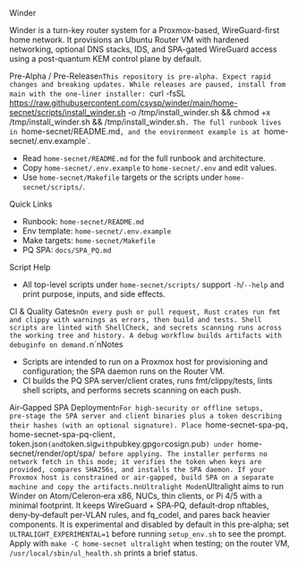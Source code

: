Winder

Winder is a turn-key router system for a Proxmox-based, WireGuard-first home network. It provisions an Ubuntu Router VM with hardened networking, optional DNS stacks, IDS, and SPA-gated WireGuard access using a post-quantum KEM control plane by default.

Pre-Alpha / Pre-Release`nThis repository is pre‑alpha. Expect rapid changes and breaking updates. While releases are paused, install from main with the one‑liner installer: `curl -fsSL https://raw.githubusercontent.com/csysp/winder/main/home-secnet/scripts/install_winder.sh -o /tmp/install_winder.sh && chmod +x /tmp/install_winder.sh && /tmp/install_winder.sh`. The full runbook lives in `home-secnet/README.md`, and the environment example is at `home-secnet/.env.example`.
- Read `home-secnet/README.md` for the full runbook and architecture.
- Copy `home-secnet/.env.example` to `home-secnet/.env` and edit values.
- Use `home-secnet/Makefile` targets or the scripts under `home-secnet/scripts/`.

Quick Links
- Runbook: `home-secnet/README.md`
- Env template: `home-secnet/.env.example`
- Make targets: `home-secnet/Makefile`
- PQ SPA: `docs/SPA_PQ.md`

Script Help
- All top-level scripts under `home-secnet/scripts/` support `-h`/`--help` and print purpose, inputs, and side effects.

CI & Quality Gates`nOn every push or pull request, Rust crates run fmt and clippy with warnings as errors, then build and tests. Shell scripts are linted with ShellCheck, and secrets scanning runs across the working tree and history. A debug workflow builds artifacts with debuginfo on demand.`n`nNotes
- Scripts are intended to run on a Proxmox host for provisioning and configuration; the SPA daemon runs on the Router VM.
- CI builds the PQ SPA server/client crates, runs fmt/clippy/tests, lints shell scripts, and performs secrets scanning on each push.

Air‑Gapped SPA Deployment`nFor high‑security or offline setups, pre‑stage the SPA server and client binaries plus a token describing their hashes (with an optional signature). Place `home-secnet-spa-pq`, `home-secnet-spa-pq-client`, `token.json` (and `token.sig` with `pubkey.gpg` or `cosign.pub`) under `home-secnet/render/opt/spa/` before applying. The installer performs no network fetch in this mode; it verifies the token when keys are provided, compares SHA256s, and installs the SPA daemon. If your Proxmox host is constrained or air‑gapped, build SPA on a separate machine and copy the artifacts.`n`nUltralight Mode`nUltralight aims to run Winder on Atom/Celeron‑era x86, NUCs, thin clients, or Pi 4/5 with a minimal footprint. It keeps WireGuard + SPA‑PQ, default‑drop nftables, deny‑by‑default per‑VLAN rules, and fq_codel, and pares back heavier components. It is experimental and disabled by default in this pre‑alpha; set `ULTRALIGHT_EXPERIMENTAL=1` before running `setup_env.sh` to see the prompt. Apply with `make -C home-secnet ultralight` when testing; on the router VM, `/usr/local/sbin/ul_health.sh` prints a brief status.
